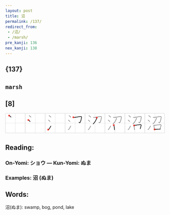 ```yaml
---
layout: post
title: 沼
permalink: /137/
redirect_from:
 - /沼/
 - /marsh/
pre_kanji: 136
nex_kanji: 138
---
```


## {137}

## `marsh`

## [8]

<div class="stroke"><img src="../images/E6B2BC.png" /></div>

## Reading:

### On-Yomi: ショウ &mdash; Kun-Yomi: ぬま

### Examples: 沼 (ぬま)

## Words:

沼(ぬま): swamp, bog, pond, lake
